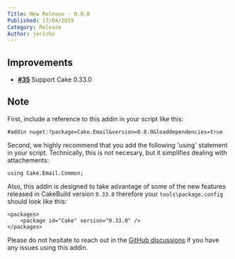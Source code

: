 ```yaml
---
Title: New Release - 0.8.0
Published: 17/04/2019
Category: Release
Author: jericho
---
```


## Improvements

- [__#35__](https://github.com/cake-contrib/Cake.Email/issues/35) Support Cake 0.33.0

## Note

First, include a reference to this addin in your script like this:
```
#addin nuget:?package=Cake.Email&version=0.8.0&loaddependencies=true
```

Second, we highly recommend that you add the following 'using' statement in your script. Technically, this is not necesary, but it simplifies dealing with attachements:
```
using Cake.Email.Common;
```

Also, this addin is designed to take advantage of some of the new features released in CakeBuild version `0.33.0` therefore your `tools\package.config` should look like this:
```
<packages>
    <package id="Cake" version="0.33.0" />
</packages>
```

Please do not hesitate to reach out in the [GitHub discussions](https://github.com/cake-build/cake/discussions/categories/extension-q-a) if you have any issues using this addin.
